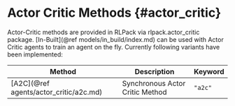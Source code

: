 # Actor Critic Methods {#actor_critic}

Actor-Critic methods are provided in RLPack via rlpack.actor_critic package. [In-Built](@ref models/in_build/index.md)
can be used with Actor Critic agents to train an agent on the fly. Currently following variants have been implemented: 

| Method                                 | Description                     | Keyword |
|----------------------------------------|---------------------------------|---------|
| [A2C](@ref agents/actor_critic/a2c.md) | Synchronous Actor Critic Method | `"a2c"` |
